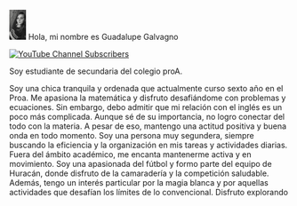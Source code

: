 <img src="https://raw.githubusercontent.com/Guadalupe0025/Guadalupe0025/main/fotogit.jpg" style="height: 6%; width:6%;"/> Hola, mi nombre es Guadalupe Galvagno



[![YouTube Channel Subscribers](https://img.shields.io/youtube/channel/subscribers/UCxPD7bsocoAMq8Dj18kmGyQ?style=social)](https://www.youtube.com/channel/UCfe31gdVwqy-gSdwDDBMfqg)




Soy estudiante de secundaria del colegio proA.

 Soy una chica tranquila y ordenada que actualmente curso sexto año en el Proa. Me apasiona la matemática y disfruto desafiándome con problemas y ecuaciones. Sin embargo, debo admitir que mi relación con el inglés es un poco más complicada. Aunque sé de su importancia, no logro conectar del todo con la materia. A pesar de eso, mantengo una actitud positiva y buena onda en todo momento. Soy una persona muy segundera, siempre buscando la eficiencia y la organización en mis tareas y actividades diarias.
 Fuera del ámbito académico, me encanta mantenerme activa y en movimiento. Soy una apasionada del fútbol y formo parte del equipo de Huracán, donde disfruto de la camaradería y la competición saludable. Además, tengo un interés particular por la magia blanca y por aquellas actividades que desafían los límites de lo convencional. Disfruto explorando
